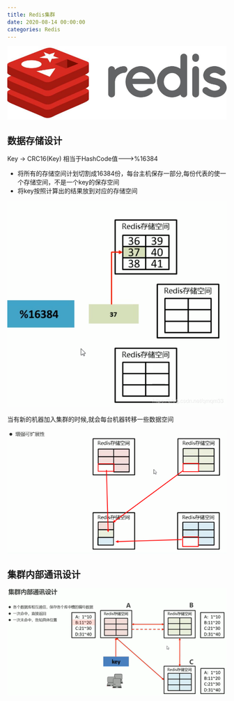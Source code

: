```yaml
---
title: Redis集群
date: 2020-08-14 00:00:00
categories: Redis
---
```

![](https://raw.githubusercontent.com/YangAnLin/images/master/20200826195134.jpeg)
<!-- more --> 

## 数据存储设计

Key -> CRC16(Key) 相当于HashCode值--->%16384

- 将所有的存储空间计划切割成16384份，每台主机保存一部分,每份代表的使一个存储空间，不是一个key的保存空间
- 将key按照计算出的结果放到对应的存储空间



![](https://raw.githubusercontent.com/YangAnLin/images/master/20200826195145.png)

当有新的机器加入集群的时候,就会每台机器转移一些数据空间

![](https://raw.githubusercontent.com/YangAnLin/images/master/20200826195159.png)

## 集群内部通讯设计

![](https://raw.githubusercontent.com/YangAnLin/images/master/20200826195332.png)